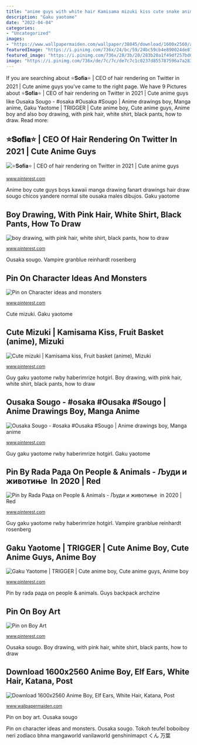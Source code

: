 ```yaml
---
title: "anime guys with white hair Kamisama mizuki kiss cute snake anime manga form hajimemashita snakes characters nanami basket tomoe awwww fruit fruits"
description: "Gaku yaotome"
date: "2022-04-04"
categories:
- "Uncategorized"
images:
- "https://www.wallpapermaiden.com/wallpaper/38045/download/1600x2560/anime-boy-elf-ears-white-hair-katana-post-apocalyptic-anime.jpeg"
featuredImage: "https://i.pinimg.com/736x/24/bc/59/24bc59cb4e890024de8799ba40dab392.jpg"
featured_image: "https://i.pinimg.com/736x/28/3b/20/283b20a1f49df257bd053391891ffba3.jpg"
image: "https://i.pinimg.com/736x/de/7c/7c/de7c7c1c0237d855787596a7a283f0cf.jpg"
---
```


If you are searching about ⭐️𝐒𝐨𝐟𝐢𝐚⭐️ | CEO of hair rendering on Twitter in 2021 | Cute anime guys you've came to the right page. We have 9 Pictures about ⭐️𝐒𝐨𝐟𝐢𝐚⭐️ | CEO of hair rendering on Twitter in 2021 | Cute anime guys like Ousaka Sougo - #osaka #Ousaka #Sougo | Anime drawings boy, Manga anime, Gaku Yaotome | TRIGGER | Cute anime boy, Cute anime guys, Anime boy and also boy drawing, with pink hair, white shirt, black pants, how to draw. Read more:

## ⭐️𝐒𝐨𝐟𝐢𝐚⭐️ | CEO Of Hair Rendering On Twitter In 2021 | Cute Anime Guys

![⭐️𝐒𝐨𝐟𝐢𝐚⭐️ | CEO of hair rendering on Twitter in 2021 | Cute anime guys](https://i.pinimg.com/736x/28/3b/20/283b20a1f49df257bd053391891ffba3.jpg "Pin on character ideas and monsters")

<small>www.pinterest.com</small>

Anime boy cute guys boys kawaii manga drawing fanart drawings hair draw sougo chicos yandere normal site ousaka males dibujos. Gaku yaotome

## Boy Drawing, With Pink Hair, White Shirt, Black Pants, How To Draw

![boy drawing, with pink hair, white shirt, black pants, how to draw](https://i.pinimg.com/736x/c0/d5/be/c0d5bef4cd340b7bf26fa19f07a06da3.jpg "Gaku yaotome")

<small>www.pinterest.com</small>

Ousaka sougo. Vampire granblue reinhardt rosenberg

## Pin On Character Ideas And Monsters

![Pin on Character ideas and monsters](https://i.pinimg.com/736x/76/77/55/76775566f558a1e39247c01c9b6de73a.jpg "Guy gaku yaotome rwby haberimrize hotgirl")

<small>www.pinterest.com</small>

Cute mizuki. Gaku yaotome

## Cute Mizuki | Kamisama Kiss, Fruit Basket (anime), Mizuki

![Cute mizuki | Kamisama kiss, Fruit basket (anime), Mizuki](https://i.pinimg.com/736x/8d/0f/f1/8d0ff1e59cbeb79f4b7cc94f0c8e0c4f--snakes-so-cute.jpg "Vampire granblue reinhardt rosenberg")

<small>www.pinterest.com</small>

Guy gaku yaotome rwby haberimrize hotgirl. Boy drawing, with pink hair, white shirt, black pants, how to draw

## Ousaka Sougo - #osaka #Ousaka #Sougo | Anime Drawings Boy, Manga Anime

![Ousaka Sougo - #osaka #Ousaka #Sougo | Anime drawings boy, Manga anime](https://i.pinimg.com/736x/f2/29/1b/f2291b7ac0a463cdae1741a4f8f928dd.jpg "Pin on character ideas and monsters")

<small>www.pinterest.com</small>

Guy gaku yaotome rwby haberimrize hotgirl. Gaku yaotome

## Pin By Rada Рада On People &amp; Animals - Људи и животиње ️ In 2020 | Red

![Pin by Rada Рада on People &amp; Animals - Људи и животиње ️ in 2020 | Red](https://i.pinimg.com/736x/73/9b/80/739b80ec62f63356dbd258a76a6ddd9f.jpg "Guy gaku yaotome rwby haberimrize hotgirl")

<small>www.pinterest.com</small>

Guy gaku yaotome rwby haberimrize hotgirl. Vampire granblue reinhardt rosenberg

## Gaku Yaotome | TRIGGER | Cute Anime Boy, Cute Anime Guys, Anime Boy

![Gaku Yaotome | TRIGGER | Cute anime boy, Cute anime guys, Anime boy](https://i.pinimg.com/736x/24/bc/59/24bc59cb4e890024de8799ba40dab392.jpg "Pin by rada рада on people &amp; animals")

<small>www.pinterest.com</small>

Pin by rada рада on people &amp; animals. Guys backpack archzine

## Pin On Boy Art

![Pin on Boy Art](https://i.pinimg.com/736x/de/7c/7c/de7c7c1c0237d855787596a7a283f0cf.jpg "Guy gaku yaotome rwby haberimrize hotgirl")

<small>www.pinterest.com</small>

Ousaka sougo. Boy drawing, with pink hair, white shirt, black pants, how to draw

## Download 1600x2560 Anime Boy, Elf Ears, White Hair, Katana, Post

![Download 1600x2560 Anime Boy, Elf Ears, White Hair, Katana, Post](https://www.wallpapermaiden.com/wallpaper/38045/download/1600x2560/anime-boy-elf-ears-white-hair-katana-post-apocalyptic-anime.jpeg "Download 1600x2560 anime boy, elf ears, white hair, katana, post")

<small>www.wallpapermaiden.com</small>

Pin on boy art. Ousaka sougo

Pin on character ideas and monsters. Ousaka sougo. Tokoh teufel boboiboy neri zodiaco bhna mangaworld vanilaworld genshinimapct くん 万葉
